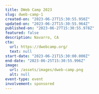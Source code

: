 ```yaml
---
title: DWeb Camp 2023
slug: dweb-camp-1
created-on: "2023-06-27T15:30:55.950Z"
updated-on: "2023-06-27T15:30:55.964Z"
published-on: "2023-06-27T15:30:55.978Z"
featured: false
description: Navarro, CA
cta:
  url: https://dwebcamp.org/
  text: null
start-date: "2023-06-21T15:30:00.000Z"
end-date: "2023-06-25T15:30:55.996Z"
image:
  url: /assets/images/dweb-camp.png
  alt: null
event-type: event
involvement: sponsored
---
```


